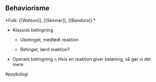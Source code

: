 ## Behaviorisme
*Folk: [[Watson]], [[Skinner]], [[Bandura]] *

- Klassisk betingning



	- Ubetinget, medfødt reaktion

	- Betinget, lærd reaktion?

- Operant betingning = Hvis en reaktion giver beløning, så gør vi det mere.

#psykologi 